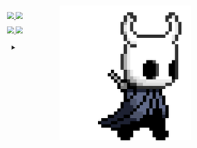   <img align="right" width="300" src="https://raw.githubusercontent.com/TanZng/TanZng/master/assets/hollor_knight3.gif" alt="avatar">
  <p align="center">
 <a href="https://skillicons.dev">
		<img src="https://skillicons.dev/icons?i=java" />
	        <img src="https://skillicons.dev/icons?i=mysql" />
	</a>
</p>

  <p align="center">
 <a href="https://skillicons.dev">
		<img src="https://skillicons.dev/icons?i=mongodb" />
	        <img src="https://skillicons.dev/icons?i=html" />
	</a>
</p>

<h4 align="center">
<details>
<summary></summary>

```java
import org.github.com.biography.Biography

public class AboutMe extends Biography {
  String name = "arcaanoo.";
  String contact = "arcaanoo@zarpium.net"; 
}
```
